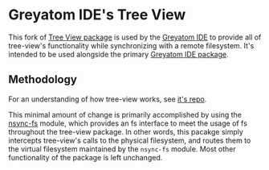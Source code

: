 # Greyatom IDE's Tree View

This fork of [Tree View package](https://github.com/learn-co/learn-ide-tree) is used by the [Greyatom IDE](https://greyatom.com) to provide all of tree-view's functionality while synchronizing with a remote filesystem. It's intended to be used alongside the primary [Greyatom IDE package](https://github.com/PradeepJaiswar/greyatom-ide).

## Methodology
For an understanding of how tree-view works, see [it's repo](https://github.com/atom/tree-view).

This minimal amount of change is primarily accomplished by using the [nsync-fs]() module, which provides an fs interface to meet the usage of fs throughout the tree-view package. In other words, this pacakge simply intercepts tree-view's calls to the physical filesystem, and routes them to the virtual filesystem maintained by the `nsync-fs` module. Most other functionality of the package is left unchanged.
